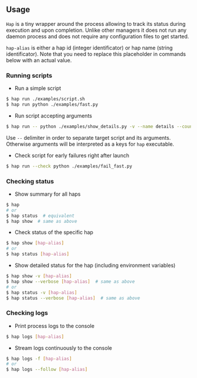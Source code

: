 ## Usage

`Hap` is a tiny wrapper around the process allowing to track its status during execution and upon completion. Unlike other managers it does not run any daemon process and does not require any configuration files to get started.

`hap-alias` is either a hap id (integer identificator) or hap name (string identificator). Note that you need to replace this placeholder in commands below with an actual value.

### Running scripts

* Run a simple script

```bash
$ hap run ./examples/script.sh
$ hap run python ./examples/fast.py
```

* Run script accepting arguments

```bash
$ hap run -- python ./examples/show_details.py -v --name details --count=5
```

Use `--` delimiter in order to separate target script and its arguments. Otherwise arguments will be interpreted as a keys for `hap` executable.

* Check script for early failures right after launch

```bash
$ hap run --check python ./examples/fail_fast.py
```

### Checking status

* Show summary for all haps

```bash
$ hap
# or
$ hap status  # equivalent
$ hap show  # same as above
```

* Check status of the specific hap

```bash
$ hap show [hap-alias]
# or
$ hap status [hap-alias]
```

* Show detailed status for the hap (including environment variables)

```bash
$ hap show -v [hap-alias]
$ hap show --verbose [hap-alias]  # same as above
# or
$ hap status -v [hap-alias]
$ hap status --verbose [hap-alias]  # same as above
```

### Checking logs

* Print process logs to the console

```bash
$ hap logs [hap-alias]
```

* Stream logs continuously to the console

```bash
$ hap logs -f [hap-alias]
# or
$ hap logs --follow [hap-alias]
```
